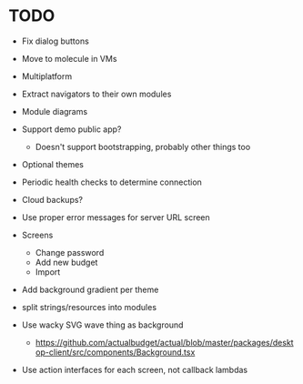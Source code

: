 # TODO

- Fix dialog buttons
- Move to molecule in VMs
- Multiplatform
- Extract navigators to their own modules
- Module diagrams
- Support demo public app?
  - Doesn't support bootstrapping, probably other things too
- Optional themes
- Periodic health checks to determine connection
- Cloud backups?
- Use proper error messages for server URL screen

- Screens
  - Change password
  - Add new budget
  - Import

- Add background gradient per theme
- split strings/resources into modules

- Use wacky SVG wave thing as background
  - https://github.com/actualbudget/actual/blob/master/packages/desktop-client/src/components/Background.tsx

- Use action interfaces for each screen, not callback lambdas

